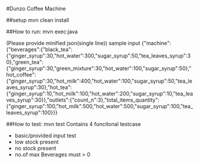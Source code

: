 #Dunzo Coffee Machine

##setup
mvn clean install

##How to run:
mvn exec:java

(Please provide minified json(single line))
sample input
{"machine":{"beverages":{"black_tea":{"ginger_syrup":30,"hot_water":300,"sugar_syrup":50,"tea_leaves_syrup":30},"green_tea":{"ginger_syrup":30,"green_mixture":30,"hot_water":100,"sugar_syrup":50},"hot_coffee":{"ginger_syrup":30,"hot_milk":400,"hot_water":100,"sugar_syrup":50,"tea_leaves_syrup":30},"hot_tea":{"ginger_syrup":10,"hot_milk":100,"hot_water":200,"sugar_syrup":10,"tea_leaves_syrup":30}},"outlets":{"count_n":3},"total_items_quantity":{"ginger_syrup":100,"hot_milk":500,"hot_water":500,"sugar_syrup":100,"tea_leaves_syrup":100}}}

##How to test:
mvn test
Contains 4 funcitonal testcase
- basic/provided input test
- low stock present
- no stock present
- no.of max Beverages must > 0